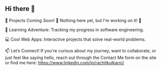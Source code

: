 ## Hi there 👋

🌟 Projects Coming Soon!
🚧 Nothing here yet, but I'm working on it! 🚧

🌱 Learning Adventure: Tracking my progress in software engineering.

💻 Cool Web Apps: Interactive projects that solve real-world problems.

📫 Let’s Connect!
If you're curious about my journey, want to collaborate, or just feel like saying hello, reach out through the Contact Me form on the site or find me here:
https://www.linkedin.com/in/rachitkulkarni/

